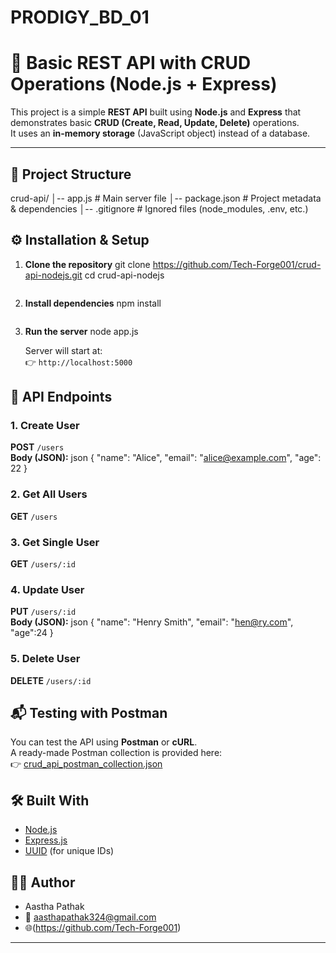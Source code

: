 # PRODIGY_BD_01
# 🚀 Basic REST API with CRUD Operations (Node.js + Express)

This project is a simple **REST API** built using **Node.js** and **Express** that demonstrates basic **CRUD (Create, Read, Update, Delete)** operations.  
It uses an **in-memory storage** (JavaScript object) instead of a database.

---

## 📂 Project Structure

crud-api/
│-- app.js          # Main server file
│-- package.json    # Project metadata & dependencies
│-- .gitignore      # Ignored files (node_modules, .env, etc.)


## ⚙️ Installation & Setup

1. **Clone the repository**
   git clone https://github.com/Tech-Forge001/crud-api-nodejs.git
   cd crud-api-nodejs
   ```

2. **Install dependencies**
   npm install
   ```

3. **Run the server**
   node app.js

   Server will start at:  
   👉 `http://localhost:5000`


## 🔗 API Endpoints

### 1. Create User
**POST** `/users`  
**Body (JSON):**
json
{
  "name": "Alice",
  "email": "alice@example.com",
  "age": 22
}


### 2. Get All Users
**GET** `/users`

### 3. Get Single User
**GET** `/users/:id`

### 4. Update User
**PUT** `/users/:id`  
**Body (JSON):**
json
{
  "name": "Henry Smith",
  "email": "hen@ry.com",
  "age":24
}


### 5. Delete User
**DELETE** `/users/:id`


## 📬 Testing with Postman
You can test the API using **Postman** or **cURL**.  
A ready-made Postman collection is provided here:  
👉 [crud_api_postman_collection.json](./crud_api_postman_collection.json)


## 🛠 Built With
- [Node.js](https://nodejs.org/)
- [Express.js](https://expressjs.com/)
- [UUID](https://www.npmjs.com/package/uuid) (for unique IDs)


## 👩‍💻 Author
- Aastha Pathak 
- 📧 aasthapathak324@gmail.com
- 🌐(https://github.com/Tech-Forge001)

---



